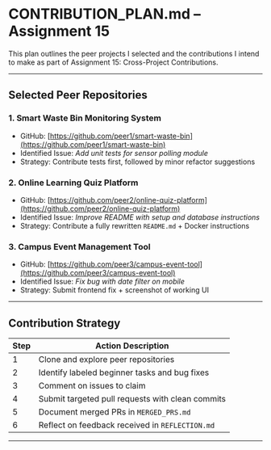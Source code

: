 #  CONTRIBUTION_PLAN.md – Assignment 15

This plan outlines the peer projects I selected and the contributions I intend to make as part of Assignment 15: Cross-Project Contributions.

---

##  Selected Peer Repositories

### 1.  **Smart Waste Bin Monitoring System**
- GitHub: [https://github.com/peer1/smart-waste-bin](https://github.com/peer1/smart-waste-bin)
- Identified Issue: *Add unit tests for sensor polling module*
- Strategy: Contribute tests first, followed by minor refactor suggestions

### 2.  **Online Learning Quiz Platform**
- GitHub: [https://github.com/peer2/online-quiz-platform](https://github.com/peer2/online-quiz-platform)
- Identified Issue: *Improve README with setup and database instructions*
- Strategy: Contribute a fully rewritten `README.md` + Docker instructions

### 3.  **Campus Event Management Tool**
- GitHub: [https://github.com/peer3/campus-event-tool](https://github.com/peer3/campus-event-tool)
- Identified Issue: *Fix bug with date filter on mobile*
- Strategy: Submit frontend fix + screenshot of working UI

---

##  Contribution Strategy

| Step | Action Description                                     |
|------|--------------------------------------------------------|
| 1    | Clone and explore peer repositories                    |
| 2    | Identify labeled beginner tasks and bug fixes          |
| 3    | Comment on issues to claim                             |
| 4    | Submit targeted pull requests with clean commits       |
| 5    | Document merged PRs in `MERGED_PRS.md`                 |
| 6    | Reflect on feedback received in `REFLECTION.md`        |

---

